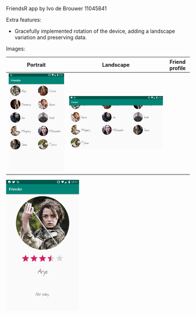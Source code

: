 FriendsR app by Ivo de Brouwer 11045841

Extra features:
- Gracefully implemented rotation of the device, adding a landscape variation and preserving data.

Images:

Portrait                   |  Landscape                | Friend profile
:-------------------------:|:-------------------------:|:-------------------------:
![](Friendsr_portrait.jpg)  |  ![](Friendsr_landscape.jpg)
<img src="Friendsr2.jpg" width="200">
